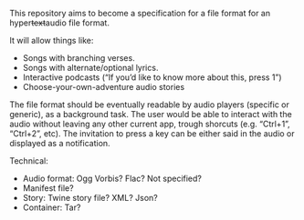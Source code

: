 This repository aims to become a specification for a file format for an hyper~~text~~audio file format.

It will allow things like:
* Songs with branching verses.
* Songs with alternate/optional lyrics.
* Interactive podcasts (“If you’d like to know more about this, press 1”)
* Choose-your-own-adventure audio stories

The file format should be eventually readable by audio players (specific or generic), as a background task. The user would be able to interact with the audio without leaving any other current app, trough shorcuts (e.g. “Ctrl+1”, “Ctrl+2”, etc). The invitation to press a key can be either said in the audio or displayed as a notification.

Technical:
* Audio format: Ogg Vorbis? Flac? Not specified?
* Manifest file?
* Story: Twine story file? XML? Json?
* Container: Tar?
